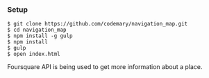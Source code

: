 ### Setup

```
$ git clone https://github.com/codemary/navigation_map.git
$ cd navigation_map
$ npm install -g gulp
$ npm install
$ gulp
$ open index.html
```

Foursquare API is being used to get more information about a place.



